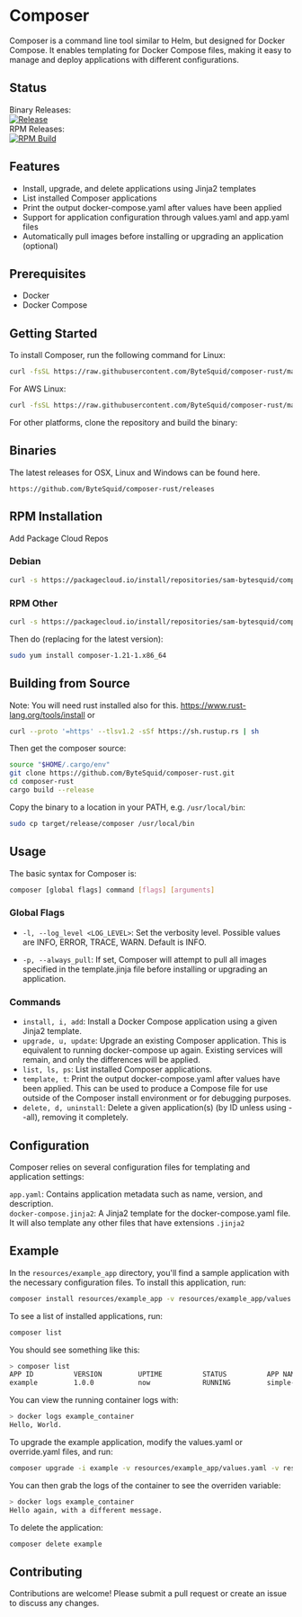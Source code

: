 
# Composer
Composer is a command line tool similar to Helm, but designed for Docker Compose. It enables templating for Docker Compose files, making it easy to manage and deploy applications with different configurations.

## Status
Binary Releases: <br/>
[![Release](https://github.com/ByteSquid/composer-rust/actions/workflows/rust_build_release.yml/badge.svg)](https://github.com/ByteSquid/composer-rust/actions/workflows/rust_build_release.yml)
<br/>
RPM Releases: <br/>
[![RPM Build](https://github.com/ByteSquid/composer-rust/actions/workflows/rpm_build.yml/badge.svg)](https://github.com/ByteSquid/composer-rust/actions/workflows/rpm_build.yml)
<br/>
## Features
- Install, upgrade, and delete applications using Jinja2 templates
- List installed Composer applications
- Print the output docker-compose.yaml after values have been applied
- Support for application configuration through values.yaml and app.yaml files
- Automatically pull images before installing or upgrading an application (optional)

## Prerequisites
- Docker
- Docker Compose

## Getting Started
To install Composer, run the following command for Linux:
```bash
curl -fsSL https://raw.githubusercontent.com/ByteSquid/composer-rust/master/scripts/install-linux.sh | bash
```
For AWS Linux:
```bash
curl -fsSL https://raw.githubusercontent.com/ByteSquid/composer-rust/master/scripts/install-aws.sh | bash
```
For other platforms, clone the repository and build the binary:
## Binaries
The latest releases for OSX, Linux and Windows can be found here.
```
https://github.com/ByteSquid/composer-rust/releases
```

## RPM Installation
Add Package Cloud Repos
### Debian
```bash
curl -s https://packagecloud.io/install/repositories/sam-bytesquid/composer-production/script.deb.sh | sudo bash
```
### RPM Other
```bash
curl -s https://packagecloud.io/install/repositories/sam-bytesquid/composer-production/script.rpm.sh | sudo bash
```
Then do (replacing for the latest version):
```bash
sudo yum install composer-1.21-1.x86_64
```
## Building from Source
Note: You will need rust installed also for this.
https://www.rust-lang.org/tools/install 
or 
```bash
curl --proto '=https' --tlsv1.2 -sSf https://sh.rustup.rs | sh
```
Then get the composer source:
```bash
source "$HOME/.cargo/env"
git clone https://github.com/ByteSquid/composer-rust.git
cd composer-rust
cargo build --release
```
Copy the binary to a location in your PATH, e.g. `/usr/local/bin`:
```bash
sudo cp target/release/composer /usr/local/bin
```

## Usage
The basic syntax for Composer is:
```bash
composer [global flags] command [flags] [arguments]
```

### Global Flags
* `-l, --log_level <LOG_LEVEL>`: Set the verbosity level. Possible values are INFO, ERROR, TRACE, WARN. Default is INFO.

* `-p, --always_pull`: If set, Composer will attempt to pull all images specified in the template.jinja file before installing or upgrading an application.

### Commands
* `install, i, add`: Install a Docker Compose application using a given Jinja2 template.
* `upgrade, u, update`: Upgrade an existing Composer application. This is equivalent to running docker-compose up again. Existing services will remain, and only the differences will be applied.
* `list, ls, ps`: List installed Composer applications.
* `template, t`: Print the output docker-compose.yaml after values have been applied. This can be used to produce a Compose file for use outside of the Composer install environment or for debugging purposes.
* `delete, d, uninstall`: Delete a given application(s) (by ID unless using --all), removing it completely.


## Configuration
Composer relies on several configuration files for templating and application settings:

`app.yaml`: Contains application metadata such as name, version, and description. <br/>
`docker-compose.jinja2`: A Jinja2 template for the docker-compose.yaml file. <br/>
It will also template any other files that have extensions `.jinja2` <br/>

## Example
In the `resources/example_app` directory, you'll find a sample application with the necessary configuration files. To install this application, run: 
```bash
composer install resources/example_app -v resources/example_app/values.yaml -i example
```
To see a list of installed applications, run:
```bash
composer list
```
You should see something like this:
```bash
> composer list
APP ID          VERSION         UPTIME          STATUS          APP NAME                  COMPOSE             
example         1.0.0           now             RUNNING         simple-app                resources/example_app
```
You can view the running container logs with:
```bash
> docker logs example_container
Hello, World.
```
To upgrade the example application, modify the values.yaml or override.yaml files, and run:
```bash
composer upgrade -i example -v resources/example_app/values.yaml -v resources/example_app/override.yaml resources/example_app
```
You can then grab the logs of the container to see the overriden variable:
```bash
> docker logs example_container
Hello again, with a different message.
```
To delete the application: 
```bash
composer delete example
```

## Contributing
Contributions are welcome! Please submit a pull request or create an issue to discuss any changes.

